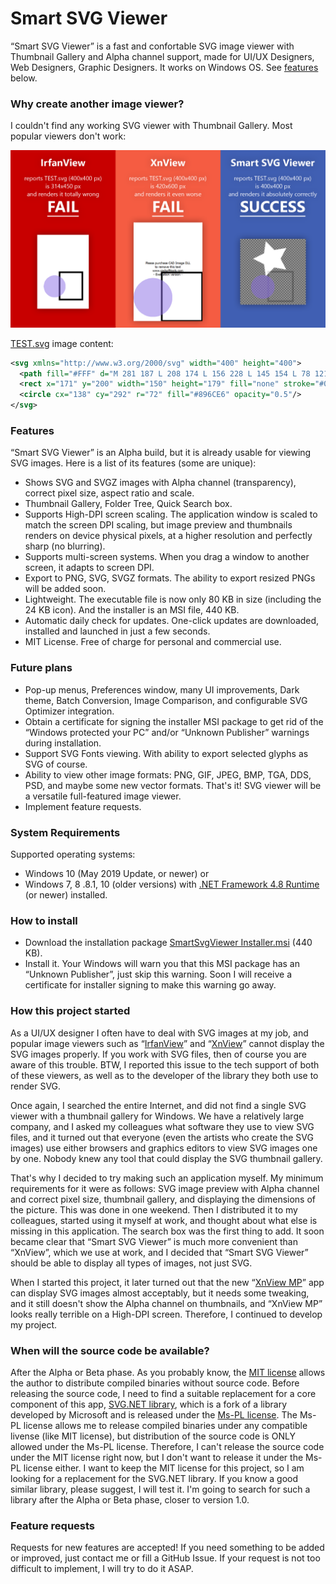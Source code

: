 # Smart SVG Viewer
“Smart SVG Viewer” is a fast and confortable SVG image viewer with Thumbnail Gallery and Alpha channel support, made for UI/UX Designers, Web Designers, Graphic Designers. It works on Windows OS. See [features](#features) below.
### Why create another image viewer?
I couldn't find any working SVG viewer with Thumbnail Gallery. Most popular viewers don't work:

![Smart SVG Viewer vs Popular image viewers](https://github.com/sla80/SmartSvgViewer/blob/master/docs/images/comparison.png?raw=true)

[TEST.svg](https://github.com/sla80/SmartSvgViewer/blob/master/docs/images/TEST.svg) image content:
```xml
<svg xmlns="http://www.w3.org/2000/svg" width="400" height="400">
  <path fill="#FFF" d="M 281 187 L 208 174 L 156 228 L 145 154 L 78 121 L 145 88 L 156 14 L 208 67 L 281 55 L 246 121 Z"/>
  <rect x="171" y="200" width="150" height="179" fill="none" stroke="#000" stroke-width="10" stroke-opacity="0.25" vector-effect="non-scaling-stroke"/>
  <circle cx="138" cy="292" r="72" fill="#896CE6" opacity="0.5"/>
</svg>
```

### Features
“Smart SVG Viewer” is an Alpha build, but it is already usable for viewing SVG images. Here is a list of its features (some are unique):
- Shows SVG and SVGZ images with Alpha channel (transparency), correct pixel size, aspect ratio and scale.
- Thumbnail Gallery, Folder Tree, Quick Search box.
- Supports High-DPI screen scaling. The application window is scaled to match the screen DPI scaling, but image preview and thumbnails renders on device physical pixels, at a higher resolution and perfectly sharp (no blurring).
- Supports multi-screen systems. When you drag a window to another screen, it adapts to screen DPI.
- Export to PNG, SVG, SVGZ formats. The ability to export resized PNGs will be added soon.
- Lightweight. The executable file is now only 80 KB in size (including the 24 KB icon). And the installer is an MSI file, 440 KB.
- Automatic daily check for updates. One-click updates are downloaded, installed and launched in just a few seconds.
- MIT License. Free of charge for personal and commercial use.
### Future plans
- Pop-up menus, Preferences window, many UI improvements, Dark theme, Batch Conversion, Image Comparison, and configurable SVG Optimizer integration.
- Obtain a certificate for signing the installer MSI package to get rid of the “Windows protected your PC” and/or “Unknown Publisher” warnings during installation.
- Support SVG Fonts viewing. With ability to export selected glyphs as SVG of course.
- Ability to view other image formats: PNG, GIF, JPEG, BMP, TGA, DDS, PSD, and maybe some new vector formats. That's it! SVG viewer will be a versatile full-featured image viewer.
- Implement feature requests.
### System Requirements
Supported operating systems:
- Windows 10 (May 2019 Update, or newer) or
- Windows 7, 8 .8.1, 10 (older versions) with [.NET Framework 4.8 Runtime](https://dotnet.microsoft.com/download/dotnet-framework) (or newer) installed.
### How to install
- Download the installation package [SmartSvgViewer Installer.msi](https://github.com/sla80/SmartSvgViewer/raw/master/SmartSvgViewer%20Installer.msi "SmartSvgViewer Installer.msi") (440 KB).
- Install it. Your Windows will warn you that this MSI package has an “Unknown Publisher”, just skip this warning. Soon I will receive a certificate for installer signing to make this warning go away.
### How this project started
As a UI/UX designer I often have to deal with SVG images at my job, and popular image viewers such as “[IrfanView](https://www.irfanview.com/)” and “[XnView](https://www.xnview.com/en/xnview/)” cannot display the SVG images properly. If you work with SVG files, then of course you are aware of this trouble. BTW, I reported this issue to the tech support of both of these viewers, as well as to the developer of the library they both use to render SVG.

Once again, I searched the entire Internet, and did not find a single SVG viewer with a thumbnail gallery for Windows. We have a relatively large company, and I asked my colleagues what software they use to view SVG files, and it turned out that everyone (even the artists who create the SVG images) use either browsers and graphics editors to view SVG images one by one. Nobody knew any tool that could display the SVG thumbnail gallery.

That's why I decided to try making such an application myself. My minimum requirements for it were as follows: SVG image preview with Alpha channel and correct pixel size, thumbnail gallery, and displaying the dimensions of the picture. This was done in one weekend. Then I distributed it to my colleagues, started using it myself at work, and thought about what else is missing in this application. The search box was the first thing to add. It soon became clear that “Smart SVG Viewer” is much more convenient than “XnView”, which we use at work, and I decided that “Smart SVG Viewer” should be able to display all types of images, not just SVG.

When I started this project, it later turned out that the new “[XnView MP](https://www.xnview.com/en/xnviewmp/)” app can display SVG images almost acceptably, but it needs some tweaking, and it still doesn't show the Alpha channel on thumbnails, and “XnView MP” looks really terrible on a High-DPI screen. Therefore, I continued to develop my project.
### When will the source code be available?
After the Alpha or Beta phase. As you probably know, the [MIT license](https://raw.githubusercontent.com/sla80/SmartSvgViewer/master/LICENSE) allows the author to distribute compiled binaries without source code. Before releasing the source code, I need to find a suitable replacement for a core component of this app, [SVG.NET library](https://github.com/vvvv/SVG), which is a fork of a library developed by Microsoft and is released under the [Ms-PL license](https://raw.githubusercontent.com/vvvv/SVG/master/license.txt). The Ms-PL license allows me to release compiled binaries under any compatible livense (like MIT license), but distribution of the source code is ONLY allowed under the Ms-PL license. Therefore, I can't release the source code under the MIT license right now, but I don't want to release it under the Ms-PL license either. I want to keep the MIT license for this project, so I am looking for a replacement for the SVG.NET library. If you know a good similar library, please suggest, I will test it. I'm going to search for such a library after the Alpha or Beta phase, closer to version 1.0.
### Feature requests
Requests for new features are accepted! If you need something to be added or improved, just contact me or fill a GitHub Issue. If your request is not too difficult to implement, I will try to do it ASAP.
